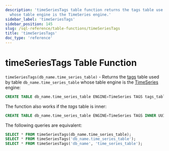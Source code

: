 ```yaml
---
description: 'timeSeriesTags table function returns the tags table use by table `db_name.time_series_table`
  whose table engine is the TimeSeries engine.'
sidebar_label: 'timeSeriesTags'
sidebar_position: 145
slug: /sql-reference/table-functions/timeSeriesTags
title: 'timeSeriesTags'
doc_type: 'reference'
---
```


# timeSeriesTags Table Function

`timeSeriesTags(db_name.time_series_table)` - Returns the [tags](../../engines/table-engines/integrations/time-series.md#tags-table) table
used by table `db_name.time_series_table` whose table engine is the [TimeSeries](../../engines/table-engines/integrations/time-series.md) engine:

```sql
CREATE TABLE db_name.time_series_table ENGINE=TimeSeries TAGS tags_table
```

The function also works if the _tags_ table is inner:

```sql
CREATE TABLE db_name.time_series_table ENGINE=TimeSeries TAGS INNER UUID '01234567-89ab-cdef-0123-456789abcdef'
```

The following queries are equivalent:

```sql
SELECT * FROM timeSeriesTags(db_name.time_series_table);
SELECT * FROM timeSeriesTags('db_name.time_series_table');
SELECT * FROM timeSeriesTags('db_name', 'time_series_table');
```
